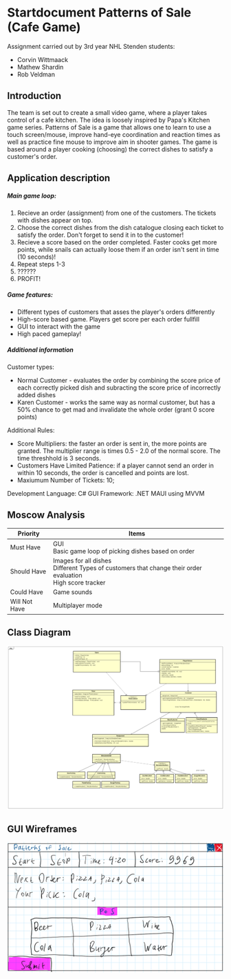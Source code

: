 # Startdocument Patterns of Sale (Cafe Game)
Assignment carried out by 3rd year NHL Stenden students:
* Corvin Wittmaack
* Mathew Shardin
* Rob Veldman
## Introduction
The team is set out to create a small video game, where a player takes control of a cafe kitchen. The idea is loosely inspired by Papa's Kitchen game series. Patterns of Sale is a game that allows one to learn to use a touch screen/mouse, improve hand-eye coordination and reaction times as well as practice fine mouse to improve aim in shooter games. 
The game is based around a player cooking (choosing) the correct dishes to satisfy a customer's order.
## Application description
##### Main game loop:
1. Recieve an order (assignment) from one of the customers. The tickets with dishes appear on top.
2. Choose the correct dishes from the dish catalogue closing each ticket to satisfy the order. Don't forget to send it in to the customer!
3. Recieve a score based on the order completed. Faster cooks get more points, while snails can actually loose them if an order isn't sent in time (10 seconds)!
4. Repeat steps 1-3
5. ??????
6. PROFIT!

##### Game features:
* Different types of customers that asses the player's orders differently
* High-score based game. Players get score per each order fullfill
* GUI to interact with the game
* High paced gameplay!

##### Additional information
Customer types:
* Normal Customer - evaluates the order by combining the score price of each correctly picked dish and subracting the score price of incorrectly added dishes
* Karen Customer - works the same way as normal customer, but has a 50% chance to get mad and invalidate the whole order (grant 0 score points)

Additional Rules:
* Score Multipliers: the faster an order is sent in, the more points are granted. The multiplier range is times 0.5 - 2.0 of the normal score. The time threshhold is 3 seconds.
* Customers Have Limited Patience: if a player cannot send an order in within 10 seconds, the order is cancelled and points are lost.
* Maxiumum Number of Tickets: 10;

Development Language: C#
GUI Framework: .NET MAUI using MVVM


## Moscow Analysis
| **Priority**  | **Items**                                                                                                                |
|---------------|--------------------------------------------------------------------------------------------------------------------------|
| Must Have     | GUI <br> Basic game loop of picking dishes based on order <br>                                                           |
| Should Have   | Images for all dishes <br> Different Types of customers that change their order evaluation <br> High score tracker <br>  |
| Could Have    | Game sounds <br>                                                                                                         |
| Will Not Have | Multiplayer mode <br>                                                                                                    |


## Class Diagram
![Class Diagram](PatternsOfSale_UML.png "Version 2.0 Class Diagram")

## GUI Wireframes
![Wireframe](Wireframe_sketch.png "Hand-sketched GUI frame")




